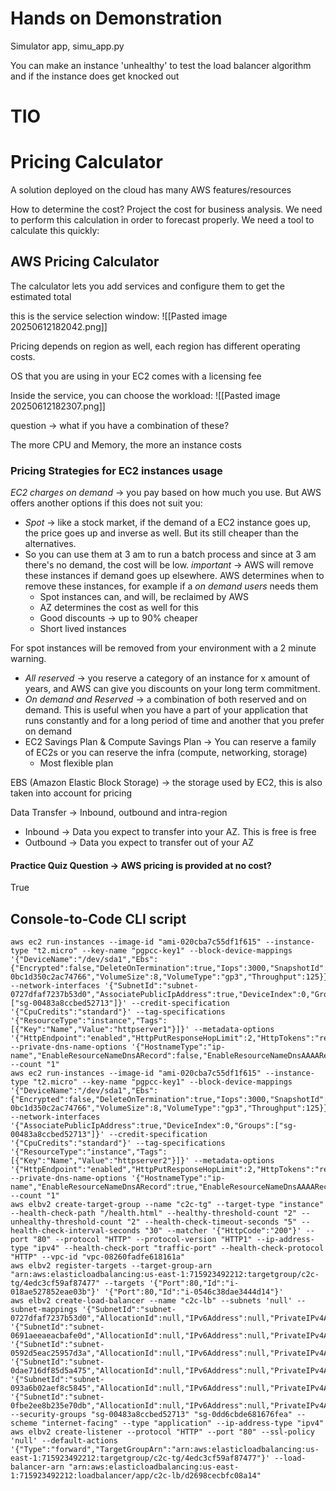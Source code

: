 # Hands on Demonstration

Simulator app, simu_app.py

You can make an instance 'unhealthy' to test the load balancer algorithm and if the instance does get knocked out 
# TIO



# Pricing Calculator

A solution deployed on the cloud has many AWS features/resources 

How to determine the cost? Project the cost for business analysis. We need to perform this calculation in order to forecast properly. We need a tool to calculate this quickly:

## AWS Pricing Calculator
The calculator lets you add services and configure them to get the estimated total

this is the service selection window:
![[Pasted image 20250612182042.png]]

Pricing depends on region as well, each region has different operating costs. 

OS that you are using in your EC2 comes with a licensing fee 

Inside the service, you can choose the workload:
![[Pasted image 20250612182307.png]]

question -> what if you have a combination of these?

The more CPU and Memory, the more an instance costs 

### Pricing Strategies for EC2 instances usage
*EC2 charges on demand* -> you pay based on how much you use. But AWS offers another options if this does not suit you:
- *Spot* -> like a stock market, if the demand of a EC2 instance goes up, the price goes up and inverse as well. But its still cheaper than the alternatives.
- So you can use them at 3 am to run a batch process and since at 3 am there's no demand, the cost will be low. *important* -> AWS will remove these instances if demand goes up elsewhere. AWS determines when to remove these instances, for example if a *on demand users* needs them
	- Spot instances can, and will, be reclaimed by AWS
	- AZ determines the cost as well for this
	- Good discounts -> up to 90% cheaper
	- Short lived instances

For spot instances will be removed from your environment with a 2 minute warning. 

- *All reserved* -> you reserve a category of an instance for x amount of years, and AWS can give you discounts on your long term commitment.
- *On demand and Reserved* -> a combination of both reserved and on demand. This is useful when you have a part of your application that runs constantly and for a long period of time and another that you prefer on demand
- EC2 Savings Plan & Compute Savings Plan -> You can reserve a family of EC2s or you can reserve the infra (compute, networking, storage)
	- Most flexible plan


EBS (Amazon Elastic Block Storage) -> the storage used by EC2, this is also taken into account for pricing

Data Transfer -> Inbound, outbound and intra-region 
- Inbound -> Data you expect to transfer into your AZ. This is free is free 
- Outbound -> Data you expect to transfer out of your AZ


#### Practice Quiz Question -> AWS pricing is provided at no cost?
True 


## Console-to-Code CLI script
```
aws ec2 run-instances --image-id "ami-020cba7c55df1f615" --instance-type "t2.micro" --key-name "pgpcc-key1" --block-device-mappings '{"DeviceName":"/dev/sda1","Ebs":{"Encrypted":false,"DeleteOnTermination":true,"Iops":3000,"SnapshotId":"snap-0bc1d350c2ac74766","VolumeSize":8,"VolumeType":"gp3","Throughput":125}}' --network-interfaces '{"SubnetId":"subnet-0727dfaf7237b53d0","AssociatePublicIpAddress":true,"DeviceIndex":0,"Groups":["sg-00483a8ccbed52713"]}' --credit-specification '{"CpuCredits":"standard"}' --tag-specifications '{"ResourceType":"instance","Tags":[{"Key":"Name","Value":"httpserver1"}]}' --metadata-options '{"HttpEndpoint":"enabled","HttpPutResponseHopLimit":2,"HttpTokens":"required"}' --private-dns-name-options '{"HostnameType":"ip-name","EnableResourceNameDnsARecord":false,"EnableResourceNameDnsAAAARecord":false}' --count "1" 
aws ec2 run-instances --image-id "ami-020cba7c55df1f615" --instance-type "t2.micro" --key-name "pgpcc-key1" --block-device-mappings '{"DeviceName":"/dev/sda1","Ebs":{"Encrypted":false,"DeleteOnTermination":true,"Iops":3000,"SnapshotId":"snap-0bc1d350c2ac74766","VolumeSize":8,"VolumeType":"gp3","Throughput":125}}' --network-interfaces '{"AssociatePublicIpAddress":true,"DeviceIndex":0,"Groups":["sg-00483a8ccbed52713"]}' --credit-specification '{"CpuCredits":"standard"}' --tag-specifications '{"ResourceType":"instance","Tags":[{"Key":"Name","Value":"httpserver2"}]}' --metadata-options '{"HttpEndpoint":"enabled","HttpPutResponseHopLimit":2,"HttpTokens":"required"}' --private-dns-name-options '{"HostnameType":"ip-name","EnableResourceNameDnsARecord":true,"EnableResourceNameDnsAAAARecord":false}' --count "1" 
aws elbv2 create-target-group --name "c2c-tg" --target-type "instance" --health-check-path "/health.html" --healthy-threshold-count "2" --unhealthy-threshold-count "2" --health-check-timeout-seconds "5" --health-check-interval-seconds "30" --matcher '{"HttpCode":"200"}' --port "80" --protocol "HTTP" --protocol-version "HTTP1" --ip-address-type "ipv4" --health-check-port "traffic-port" --health-check-protocol "HTTP" --vpc-id "vpc-08260fadfe618161a" 
aws elbv2 register-targets --target-group-arn "arn:aws:elasticloadbalancing:us-east-1:715923492212:targetgroup/c2c-tg/4edc3cf59af87477" --targets '{"Port":80,"Id":"i-018ae527852eae03b"}' '{"Port":80,"Id":"i-0546c38dae3444d14"}' 
aws elbv2 create-load-balancer --name "c2c-lb" --subnets 'null' --subnet-mappings '{"SubnetId":"subnet-0727dfaf7237b53d0","AllocationId":null,"IPv6Address":null,"PrivateIPv4Address":null,"StaticIp":null}' '{"SubnetId":"subnet-0691aeeaeacbafe0d","AllocationId":null,"IPv6Address":null,"PrivateIPv4Address":null,"StaticIp":null}' '{"SubnetId":"subnet-0592d5eac25957d3a","AllocationId":null,"IPv6Address":null,"PrivateIPv4Address":null,"StaticIp":null}' '{"SubnetId":"subnet-0dae716df85d5a475","AllocationId":null,"IPv6Address":null,"PrivateIPv4Address":null,"StaticIp":null}' '{"SubnetId":"subnet-093a6b02aef8c5845","AllocationId":null,"IPv6Address":null,"PrivateIPv4Address":null,"StaticIp":null}' '{"SubnetId":"subnet-0fbe2ee8b235e70db","AllocationId":null,"IPv6Address":null,"PrivateIPv4Address":null,"StaticIp":null}' --security-groups "sg-00483a8ccbed52713" "sg-0dd6cbde681676fea" --scheme "internet-facing" --type "application" --ip-address-type "ipv4" 
aws elbv2 create-listener --protocol "HTTP" --port "80" --ssl-policy 'null' --default-actions '{"Type":"forward","TargetGroupArn":"arn:aws:elasticloadbalancing:us-east-1:715923492212:targetgroup/c2c-tg/4edc3cf59af87477"}' --load-balancer-arn "arn:aws:elasticloadbalancing:us-east-1:715923492212:loadbalancer/app/c2c-lb/d2698cecbfc08a14" 
```